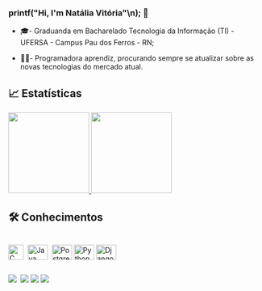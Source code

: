 ### printf("Hi, I'm Natália Vitória"\n); 👩

- 🎓- Graduanda em Bacharelado Tecnologia da Informação (TI) - UFERSA - Campus Pau dos Ferros - RN;
- 👩‍💻- Programadora aprendiz, procurando sempre se atualizar sobre as novas tecnologias do mercado atual.

  ##
## 📈 Estatísticas

<div>
  <a href="https://github.com/natyvit">
    <img height="160em" src="https://github-readme-stats.vercel.app/api?username=natyvit&show_icons=true&theme=jolly&include_all_commits=true&count_private=true"/>
    <img height="160em" src="https://github-readme-stats.vercel.app/api/top-langs/?username=natyvit&layout=compact&langs_count=7&theme=jolly"/>
  </a>
</div>

## 🛠 Conhecimentos

<div style="display: inline_block"><br>
  <img align="center" alt="C" height="30" width="30" src="https://img.icons8.com/color/452/c-programming.png">
  <img align="center" alt="Java" height="30" width="40" src="https://icongr.am/devicon/java-original-wordmark.svg">
  <img align="center" alt="Postgree" height="30" width="40" src="https://icongr.am/devicon/postgresql-original-wordmark.svg">
  <img align="center" alt="Python" height="30" width="40" src="https://icongr.am/devicon/python-original.svg">
  <img align="center" alt="Django" height="30" width="40" src="https://icongr.am/devicon/django-original.svg">
</div>

  ##

<div>
   <a href="https://mail.google.com/mail/u/1/#inbox"><img src="https://img.shields.io/badge/Gmail-D14836?style=for-the-badge&logo=gmail&logoColor=white" target="_blank"></a>
  <!--
  <a href="https://www.linkedin.com/in/felipe-gabriel-9bbab796/" target="_blank"><img src="https://img.shields.io/badge/-LinkedIn-%230077B5?style=for-the-badge&logo=linkedin&logoColor=white" target="_blank"></a>
         -->
  <a href="https://instagram.com/nattaliavitoria" target="_blank"><img src="https://img.shields.io/badge/-Instagram-%23E4405F?style=for-the-badge&logo=instagram&logoColor=white" target="_blank"></a>
  <a href="https://twitter.com/natyvitt" target="_blank"><img src="https://img.shields.io/badge/Twitter-1DA1F2?style=for-the-badge&logo=twitter&logoColor=white" target="_blank"></a>
 <a href="https://discord.com/channels/327861810768117763/799718637728170004" target="_blank"><img src="https://img.shields.io/badge/Discord-7289DA?style=for-the-badge&logo=discord&logoColor=white" target="_blank"></a>
</div>
